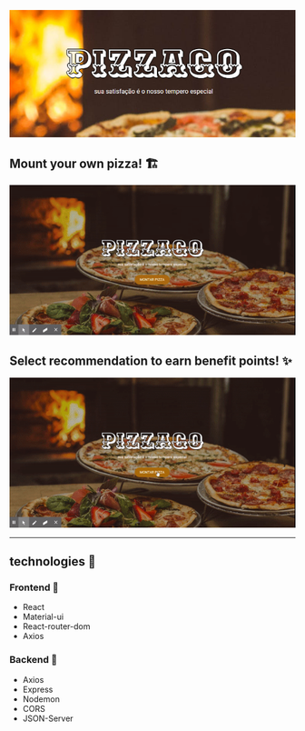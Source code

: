 ![Logo](./.github/assets/images/logo.png)

## Mount your own pizza! 🏗
![monting your pizza GIF demo](./.github/assets/gifs/mountingPizza.gif)

## Select recommendation to earn benefit points! ✨
![monting your pizza GIF demo](./.github/assets/gifs/recommendedPizza.gif)

----

## technologies 🚀

### Frontend 📸
- React
- Material-ui
- React-router-dom
- Axios

### Backend 🔧
- Axios
- Express
- Nodemon
- CORS
- JSON-Server
